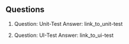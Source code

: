 ## Questions

1) Question: Unit-Test
Answer: link_to_unit-test

2) Question: UI-Test
Answer: link_to_ui-test
